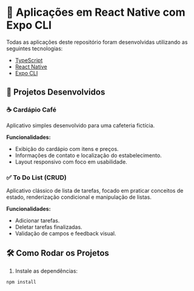 # 📱 Aplicações em React Native com Expo CLI

Todas as aplicações deste repositório foram desenvolvidas utilizando as seguintes tecnologias:

- [TypeScript](https://www.typescriptlang.org/)
- [React Native](https://reactnative.dev/)
- [Expo CLI](https://docs.expo.dev/)

## 🚀 Projetos Desenvolvidos

### ☕ Cardápio Café

Aplicativo simples desenvolvido para uma cafeteria fictícia.

**Funcionalidades:**
- Exibição do cardápio com itens e preços.
- Informações de contato e localização do estabelecimento.
- Layout responsivo com foco em usabilidade.

### ✅ To Do List (CRUD)

Aplicativo clássico de lista de tarefas, focado em praticar conceitos de estado, renderização condicional e manipulação de listas.

**Funcionalidades:**
- Adicionar tarefas.
- Deletar tarefas finalizadas.
- Validação de campos e feedback visual.

## 🛠️ Como Rodar os Projetos

1. Instale as dependências:

```bash
npm install
